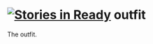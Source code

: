 [![Stories in Ready](https://badge.waffle.io/harropco/outfit.png?label=ready&title=Ready)](https://waffle.io/harropco/outfit)
outfit
======

The outfit.
